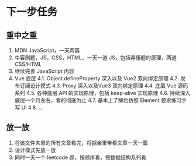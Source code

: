 # 下一步任务

## 重中之重

1. MDN JavaScript，一天两篇
2. 牛客刷题，JS，CSS，HTML，一天一道 JS，包括弄懂题的原理，两道 CSS/HTML
3. 继续完善 JavaScript 内容
4. Vue 底层
   4.1. Object.defineProperty 深入以及 Vue2 双向绑定原理
   4.2. 发布订阅设计模式
   4.3. Proxy 深入以及Vue3 双向绑定原理
   4.4. 底层 Vue 源码系列
   4.5. 各种底层 API 的实现原理，包括 keep-alive 实现原理
   4.6. 持续深入底层一个月左右，看的彻底为止
   4.7. 基本上了解后仿照 Element 要求练习手写 UI
   4.8. ...
## 放一放

1. 将该文件夹里的所有文章看完，将掘金里带看文章一天一篇
2. 设计模式先放一放
3. 同时一天一个 leetcode 题，按顺序看，按数据结构系列看
